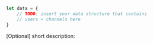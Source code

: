 ```javascript
let data = {
    // TODO: insert your data structure that contains 
    // users + channels here
}
```

[Optional] short description: 